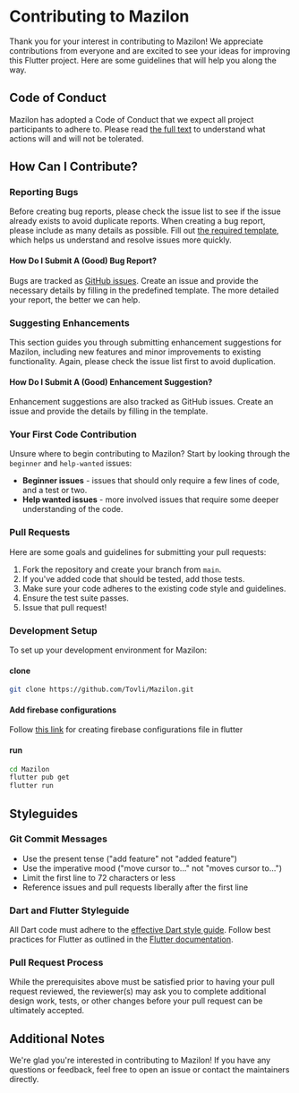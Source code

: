 # Contributing to Mazilon

Thank you for your interest in contributing to Mazilon! We appreciate contributions from everyone and are excited to see your ideas for improving this Flutter project. Here are some guidelines that will help you along the way.

## Code of Conduct

Mazilon has adopted a Code of Conduct that we expect all project participants to adhere to. Please read [the full text](./CODE_OF_CONDUCT.md) to understand what actions will and will not be tolerated.

## How Can I Contribute?

### Reporting Bugs

Before creating bug reports, please check the issue list to see if the issue already exists to avoid duplicate reports. When creating a bug report, please include as many details as possible. Fill out [the required template](.github/ISSUE_TEMPLATE/bug_report.md), which helps us understand and resolve issues more quickly.

#### How Do I Submit A (Good) Bug Report?

Bugs are tracked as [GitHub issues](https://github.com/Tovli/Mazilon/issues). Create an issue and provide the necessary details by filling in the predefined template. The more detailed your report, the better we can help.

### Suggesting Enhancements

This section guides you through submitting enhancement suggestions for Mazilon, including new features and minor improvements to existing functionality. Again, please check the issue list first to avoid duplication.

#### How Do I Submit A (Good) Enhancement Suggestion?

Enhancement suggestions are also tracked as GitHub issues. Create an issue and provide the details by filling in the template.

### Your First Code Contribution

Unsure where to begin contributing to Mazilon? Start by looking through the `beginner` and `help-wanted` issues:

- **Beginner issues** - issues that should only require a few lines of code, and a test or two.
- **Help wanted issues** - more involved issues that require some deeper understanding of the code.

### Pull Requests

Here are some goals and guidelines for submitting your pull requests:

1. Fork the repository and create your branch from `main`.
2. If you've added code that should be tested, add those tests.
3. Make sure your code adheres to the existing code style and guidelines.
4. Ensure the test suite passes.
5. Issue that pull request!

### Development Setup

To set up your development environment for Mazilon:

#### clone
```bash
git clone https://github.com/Tovli/Mazilon.git
```


#### Add firebase configurations
Follow [this link](https://firebase.google.com/docs/flutter/setup) for creating firebase configurations file in flutter

#### run
```bash
cd Mazilon
flutter pub get
flutter run
```

## Styleguides

### Git Commit Messages

- Use the present tense ("add feature" not "added feature")
- Use the imperative mood ("move cursor to..." not "moves cursor to...")
- Limit the first line to 72 characters or less
- Reference issues and pull requests liberally after the first line

### Dart and Flutter Styleguide

All Dart code must adhere to the [effective Dart style guide](https://dart.dev/guides/language/effective-dart/style). Follow best practices for Flutter as outlined in the [Flutter documentation](https://flutter.dev/docs).

### Pull Request Process

While the prerequisites above must be satisfied prior to having your pull request reviewed, the reviewer(s) may ask you to complete additional design work, tests, or other changes before your pull request can be ultimately accepted.

## Additional Notes

We're glad you're interested in contributing to Mazilon! If you have any questions or feedback, feel free to open an issue or contact the maintainers directly.
